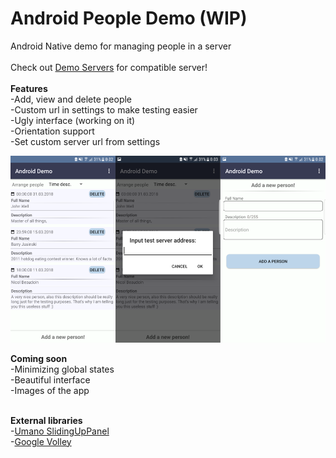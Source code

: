 # Android People Demo (WIP)

Android Native demo for managing people in a server<br>
<br>
Check out [Demo Servers](https://github.com/Lauwri/People-Demo-Server) for compatible server!<br>
<br>
<b>Features</b><br>
-Add, view and delete people<br>
-Custom url in settings to make testing easier<br>
-Ugly interface (working on it)<br>
-Orientation support<br>
-Set custom server url from settings

![App images](/demoapp.png?raw=true "People Demo")

<b>Coming soon</b><br>
-Minimizing global states<br>
-Beautiful interface<br>
-Images of the app<br>
<br>

<b>External libraries</b><br>
-[Umano SlidingUpPanel](https://github.com/umano/AndroidSlidingUpPanel)<br>
-[Google Volley](https://github.com/google/volley)
